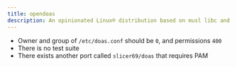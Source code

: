 ```yaml
---
title: opendoas
description: An opinionated Linux® distribution based on musl libc and toybox
---
```


- Owner and group of `/etc/doas.conf` should be `0`, and permissions `400`
- There is no test suite
- There exists another port called `slicer69/doas` that requires PAM
